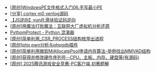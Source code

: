 + [[原创]WindowsPE文件格式入门06.手写最小PE](https://bbs.kanxue.com/thread-286417.htm)
+ [[分享] cortex m0  verilog源码](https://bbs.kanxue.com/thread-286331.htm)
+ [【JS逆向】yun片滑块验证码逆向](https://bbs.kanxue.com/thread-286252.htm)
+ [[原创]用魔法打败魔法：互联网大厂虚拟机分析还原](https://bbs.kanxue.com/thread-286441.htm)
+ [PythomProtect - Python 混淆器](https://bbs.kanxue.com/thread-285032.htm)
+ [[原创]简单利用_CSR_PROCESS结构枚举出进程](https://bbs.kanxue.com/thread-286312.htm)
+ [[原创]php pwn分析与phpgdb插件](https://bbs.kanxue.com/thread-286446.htm)
+ [[原创]简单利用微软MiAllocatePool申请内存算法-举例找出MMVAD结构](https://bbs.kanxue.com/thread-286414.htm)
+ [[原创]获得并修改硬件序列号--CPU、主板、内存、硬盘等(有源码)](https://bbs.kanxue.com/thread-282756.htm)
+ [[原创] 2025腾讯游戏安全竞赛-PC客户端 初赛题解](https://bbs.kanxue.com/thread-286261.htm)
